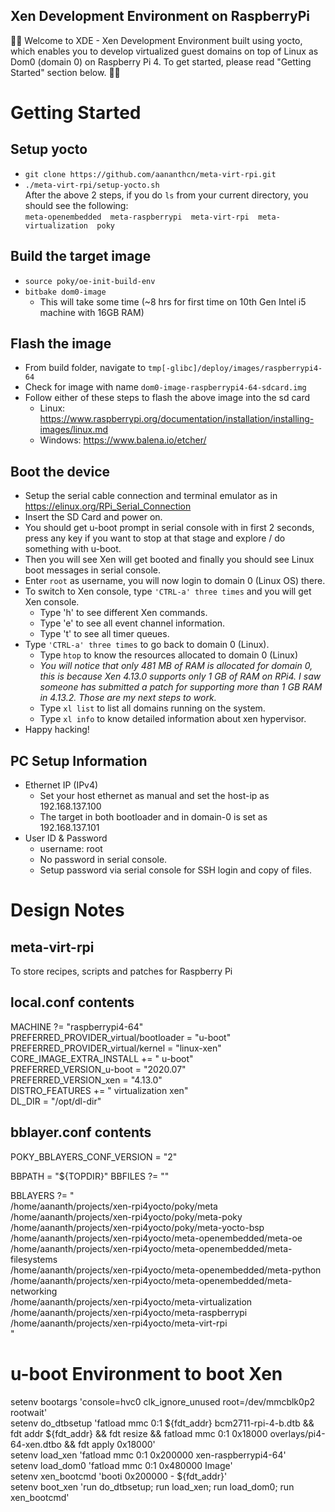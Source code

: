 Xen Development Environment on RaspberryPi
---
🙏🏻 Welcome to XDE - Xen Development Environment built using yocto, which enables you to develop virtualized guest domains on top of Linux as Dom0 (domain 0) on Raspberry Pi 4. To get started, please read "Getting Started" section below. 🙏🏻

# Getting Started
## Setup yocto 
 * `git clone https://github.com/aananthcn/meta-virt-rpi.git`
 * `./meta-virt-rpi/setup-yocto.sh`
<br>After the above 2 steps, if you do `ls` from your current directory, you should see the following:<br>
  `meta-openembedded  meta-raspberrypi  meta-virt-rpi  meta-virtualization  poky`

## Build the target image
 * `source poky/oe-init-build-env`
 * `bitbake dom0-image`
   * This will take some time (~8 hrs for first time on 10th Gen Intel i5 machine with 16GB RAM)

## Flash the image
 * From build folder, navigate to `tmp[-glibc]/deploy/images/raspberrypi4-64`
 * Check for image with name `dom0-image-raspberrypi4-64-sdcard.img`
 * Follow either of these steps to flash the above image into the sd card
   * Linux: https://www.raspberrypi.org/documentation/installation/installing-images/linux.md
   * Windows: https://www.balena.io/etcher/

## Boot the device
 * Setup the serial cable connection and terminal emulator as in https://elinux.org/RPi_Serial_Connection
 * Insert the SD Card and power on.
 * You should get u-boot prompt in serial console with in first 2 seconds, press any key if you want to stop at that stage and explore / do something with u-boot.
 * Then you will see Xen will get booted and finally you should see Linux boot messages in serial console.
 * Enter `root` as username, you will now login to domain 0 (Linux OS) there.
 * To switch to Xen console, type `'CTRL-a' three times` and you will get Xen console.
   * Type 'h' to see different Xen commands.
   * Type 'e' to see all event channel information.
   * Type 't' to see all timer queues.
 * Type `'CTRL-a' three times` to go back to domain 0 (Linux).
   * Type `htop` to know the resources allocated to domain 0 (Linux)
   * *You will notice that only 481 MB of RAM is allocated for domain 0, this is because Xen 4.13.0 supports only 1 GB of RAM on RPi4. I saw someone has submitted a patch for supporting more than 1 GB RAM in 4.13.2. Those are my next steps to work.* 
   * Type `xl list` to list all domains running on the system.
   * Type `xl info` to know detailed information about xen hypervisor.
 * Happy hacking!

## PC Setup Information
 * Ethernet IP (IPv4)
   * Set your host ethernet as manual and set the host-ip as 192.168.137.100
   * The target in both bootloader and in domain-0 is set as 192.168.137.101
 * User ID & Password
   * username: root
   * No password in serial console.
   * Setup password via serial console for SSH login and copy of files.

# Design Notes
## meta-virt-rpi
To store recipes, scripts and patches for Raspberry Pi

## local.conf contents
MACHINE ?= "raspberrypi4-64" \
PREFERRED_PROVIDER_virtual/bootloader = "u-boot" \
PREFERRED_PROVIDER_virtual/kernel = "linux-xen" \
CORE_IMAGE_EXTRA_INSTALL += " u-boot" \
PREFERRED_VERSION_u-boot = "2020.07" \
PREFERRED_VERSION_xen = "4.13.0" \
DISTRO_FEATURES += " virtualization xen" \
DL_DIR = "/opt/dl-dir"

## bblayer.conf contents
POKY_BBLAYERS_CONF_VERSION = "2"

BBPATH = "${TOPDIR}"
BBFILES ?= ""

BBLAYERS ?= " \
  /home/aananth/projects/xen-rpi4yocto/poky/meta \
  /home/aananth/projects/xen-rpi4yocto/poky/meta-poky \
  /home/aananth/projects/xen-rpi4yocto/poky/meta-yocto-bsp \
  /home/aananth/projects/xen-rpi4yocto/meta-openembedded/meta-oe \
  /home/aananth/projects/xen-rpi4yocto/meta-openembedded/meta-filesystems \
  /home/aananth/projects/xen-rpi4yocto/meta-openembedded/meta-python \
  /home/aananth/projects/xen-rpi4yocto/meta-openembedded/meta-networking \
  /home/aananth/projects/xen-rpi4yocto/meta-virtualization \
  /home/aananth/projects/xen-rpi4yocto/meta-raspberrypi \
  /home/aananth/projects/xen-rpi4yocto/meta-virt-rpi \
  "

# u-boot Environment to boot Xen
setenv bootargs 'console=hvc0 clk_ignore_unused root=/dev/mmcblk0p2 rootwait' \
setenv do_dtbsetup 'fatload mmc 0:1 ${fdt_addr} bcm2711-rpi-4-b.dtb && fdt addr ${fdt_addr} && fdt resize && fatload mmc 0:1 0x18000 overlays/pi4-64-xen.dtbo && fdt apply 0x18000' \
setenv load_xen 'fatload mmc 0:1 0x200000 xen-raspberrypi4-64' \
setenv load_dom0 'fatload mmc 0:1 0x480000 Image' \
setenv xen_bootcmd 'booti 0x200000 - ${fdt_addr}' \
setenv boot_xen 'run do_dtbsetup; run load_xen; run load_dom0; run xen_bootcmd'
